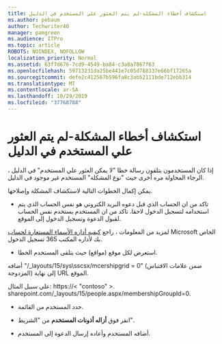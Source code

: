 ```yaml
---
title: استكشاف أخطاء المشكلة-لم يتم العثور علي المستخدم في الدليل
ms.author: pebaum
author: Techwriter40
manager: pamgreen
ms.audience: ITPro
ms.topic: article
ROBOTS: NOINDEX, NOFOLLOW
localization_priority: Normal
ms.assetid: 63f7d676-7cd9-4549-ba84-c3a8a7867f63
ms.openlocfilehash: 59713231da25be441e7c05d788337e66bf17265a
ms.sourcegitcommit: defe2c412567b596fa8c3ab52111bde712ebb314
ms.translationtype: MT
ms.contentlocale: ar-SA
ms.lasthandoff: 10/29/2019
ms.locfileid: "37768788"
---
```

# <a name="troubleshoot-issue---user-not-found-in-directory"></a>استكشاف أخطاء المشكلة-لم يتم العثور علي المستخدم في الدليل

إذا كان المستخدمون يتلقون رسالة خطا "لا يمكن العثور علي المستخدم" في الدليل ، الرجاء المحاولة مره أخرى حيث "نوع المشكلة" المستخدم غير موجود في الدليل.

يمكن إكمال الخطوات التالية لاستكشاف المشكلة وإصلاحها.

- تاكد من ان الحساب الذي قبل دعوه البريد الكتروني هو نفس الحساب الذي يتم استخدامه لتسجيل الدخول لاحقا. تاكد من ان المستخدم يستخدم نفس الحساب لقبول الدعوة وتسجيل الدخول إلى الموقع. 

لمزيد من المعلومات ، راجع [كيفيه أداره الأسماء المستعارة لحساب</a> Microsoft الخاص بك لأداره المكتب 365 تسجيل الدخول](https://support.microsoft.com/help/12407/microsoft-account-how-to-manage-aliases). 

- استعرض لكل موقع (مواقع) حيث يتلقى المستخدم الخطا. 

أضافه "/_layouts/15/sys\sscsx/mcershipgrid = 0" (ضمن علامات الاقتباس المزدوجة) إلى نهاية URL الموقع. 

علي سبيل المثال: https://< "contoso" >. sharepoint.com/_layouts/15/people.aspx/membershipGroupId=0.

- حدد المستخدم من القائمة.

- انقر فوق **أزاله أذونات المستخدم** من "الشريط". 
-  أضافه المستخدم وأعاده إرسال الدعوة إلى المستخدم.

